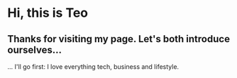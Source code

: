 # Hi, this is Teo
## Thanks for visiting my page. Let's both introduce ourselves...
... I'll go first:
I love everything tech, business and lifestyle.
